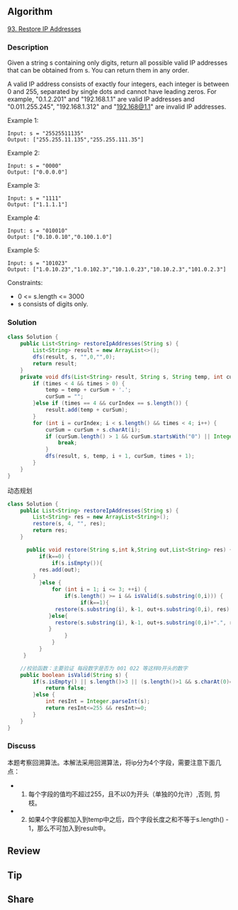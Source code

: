 ## Algorithm

[93. Restore IP Addresses](https://leetcode.com/problems/restore-ip-addresses/)

### Description

Given a string s containing only digits, return all possible valid IP addresses that can be obtained from s. You can return them in any order.

A valid IP address consists of exactly four integers, each integer is between 0 and 255, separated by single dots and cannot have leading zeros. For example, "0.1.2.201" and "192.168.1.1" are valid IP addresses and "0.011.255.245", "192.168.1.312" and "192.168@1.1" are invalid IP addresses.

Example 1:

```
Input: s = "25525511135"
Output: ["255.255.11.135","255.255.111.35"]
```

Example 2:

```
Input: s = "0000"
Output: ["0.0.0.0"]
```

Example 3:

```
Input: s = "1111"
Output: ["1.1.1.1"]
```

Example 4:

```
Input: s = "010010"
Output: ["0.10.0.10","0.100.1.0"]
```

Example 5:

```
Input: s = "101023"
Output: ["1.0.10.23","1.0.102.3","10.1.0.23","10.10.2.3","101.0.2.3"]
```

Constraints:

- 0 <= s.length <= 3000
- s consists of digits only.

### Solution

```java
class Solution {
    public List<String> restoreIpAddresses(String s) {
        List<String> result = new ArrayList<>();
        dfs(result, s, "",0,"",0);
        return result;
    }
    private void dfs(List<String> result, String s, String temp, int curIndex, String curSum, int times) {
        if (times < 4 && times > 0) {
            temp = temp + curSum + '.';
            curSum = "";
        }else if (times == 4 && curIndex == s.length()) {
            result.add(temp + curSum);
        }
        for (int i = curIndex; i < s.length() && times < 4; i++) {
            curSum = curSum + s.charAt(i);
            if (curSum.length() > 1 && curSum.startsWith("0") || Integer.parseInt(curSum) > 255){
                break;
            }
            dfs(result, s, temp, i + 1, curSum, times + 1);
        }
    }
}
```

动态规划

```java
class Solution {
    public List<String> restoreIpAddresses(String s) {
        List<String> res = new ArrayList<String>();
        restore(s, 4, "", res);
        return res;
    }

	  public void restore(String s,int k,String out,List<String> res) {
		  if(k==0) {
			  if(s.isEmpty()){
          res.add(out);
        }
		  }else {
			  for (int i = 1; i <= 3; ++i) {
				  if(s.length() >= i && isValid(s.substring(0,i))) {
					   if(k==1){
               restore(s.substring(i), k-1, out+s.substring(0,i), res);
             }else{
               restore(s.substring(i), k-1, out+s.substring(0,i)+".", res);
             }
				  }
			  }
		  }
	 }

	//校验函数：主要验证 每段数字是否为 001 022 等这样0开头的数字
	public boolean isValid(String s) {
		if(s.isEmpty() || s.length()>3 || (s.length()>1 && s.charAt(0)=='0')){
			return false;
		}else {
			int resInt = Integer.parseInt(s);
			return resInt<=255 && resInt>=0;
		}
	}
}
```

### Discuss

本题考察回溯算法。本解法采用回溯算法，将ip分为4个字段，需要注意下面几点：

- 1. 每个字段的值均不超过255，且不以0为开头（单独的0允许）,否则, 剪枝。

- 2. 如果4个字段都加入到temp中之后，四个字段长度之和不等于s.length() - 1，那么不可加入到result中。

## Review


## Tip


## Share
